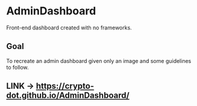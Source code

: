 # AdminDashboard
Front-end dashboard created with no frameworks.

## Goal
To recreate an admin dashboard given only an image and some guidelines to follow.

## LINK -> https://crypto-dot.github.io/AdminDashboard/
